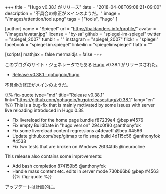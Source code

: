 +++
title = "Hugo v0.38.1 がリリース"
date = "2018-04-08T09:08:21+09:00"
description = "不具合の修正がメインのようだ。"
image = "/images/attention/tools.png"
tags  = [ "tools", "hugo" ]

[author]
  name      = "Spiegel"
  url       = "https://baldanders.info/profile/"
  avatar    = "/images/avatar.jpg"
  license   = "by-sa"
  github    = "spiegel-im-spiegel"
  twitter   = "spiegel_2007"
  tumblr    = ""
  instagram = "spiegel_2007"
  flickr    = "spiegel"
  facebook  = "spiegel.im.spiegel"
  linkedin  = "spiegelimspiegel"
  flattr    = ""

[scripts]
  mathjax = false
  mermaidjs = false
+++

このブログのサイト・ジェネレータでもある [Hugo] v0.38.1 がリリースされた。

- [Release v0.38.1 · gohugoio/hugo](https://github.com/gohugoio/hugo/releases/tag/v0.38.1)

不具合の修正がメインのようだ。

{{% fig-quote type="md" title="Release v0.38.1" link="https://github.com/gohugoio/hugo/releases/tag/v0.38.1" lang="en" %}}
This is a bug-fix that is mainly motivated by some issues with server live reloading introduced in Hugo 0.38.

- Fix livereload for the home page bundle f87239e4 @bep #4576
- Fix empty BuildDate in "hugo version" 294c0f80 @anthonyfok
- Fix some livereload content regressions a4deaeff @bep #4566
- Update github.com/bep/gitmap to fix snap build 4d115c56 @anthonyfok #4538
- Fix two tests that are broken on Windows 26f34fd5 @neurocline

This release also contains some improvements:

- Add bash completion 874159b5 @anthonyfok
- Handle mass content etc. edits in server mode 730b66b6 @bep #4563
{{% /fig-quote %}}

アップデートは計画的に。

[Hugo]: https://gohugo.io/ "The world’s fastest framework for building websites | Hugo"
